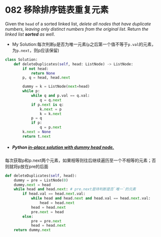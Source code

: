 # 082 移除排序链表重复元素

Given the `head` of a sorted linked list, *delete all nodes that have duplicate numbers, leaving only distinct numbers from the original list*. Return *the linked list **sorted** as well*.



* My Solution:每次判断`p`是否为唯一元素(`p`之后第一个值不等于``p.val``的元素，为`p.next`，则p应该保留)

```python
class Solution:
    def deleteDuplicates(self, head: ListNode) -> ListNode:
        if not head:
            return None
        p, q = head, head.next

        dummy = k = ListNode(next=head)
        while p:
            while q and p.val == q.val:
                q = q.next
            if p.next is q:
                k.next = p
                k = k.next
            p = q
            if p:
                q = p.next
        k.next = None
        return t.next
```



* ##### Python [in-place solution with dummy head node.](https://leetcode.com/problems/remove-duplicates-from-sorted-list-ii/discuss/28336/Python-in-place-solution-with-dummy-head-node.)

每次获取p和p.next两个元素，如果相等则往后继续遍历至一个不相等的元素；否则就将p放在pre的后面

```python
def deleteDuplicates(self, head):
    dummy = pre = ListNode(0)
    dummy.next = head
    while head and head.next: # pre.next是待判断是否`唯一`的元素
        if head.val == head.next.val:
            while head and head.next and head.val == head.next.val:
                head = head.next
            head = head.next
            pre.next = head
        else:
            pre = pre.next
            head = head.next
    return dummy.next
```

